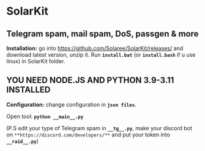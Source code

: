 # SolarKit
## **Telegram spam, mail spam, DoS, passgen & more**


**Installation:** go into https://github.com/Solaree/SolarKit/releases/ and download latest version, unzip it. Run **```install.bat```** (or **```install.bash```** if u use linux) in SolarKit folder.

## **YOU NEED NODE.JS AND PYTHON 3.9-3.11 INSTALLED**
 
**Configuration:** change configuration in **```json files```**.

Open tool: **```python __main__.py```**
 
(P.S edit your type of Telegram spam in **```__tg__.py```**, make your discord bot on ```**https://discord.com/developers/**``` and put your token into **```__raid__.py```**)
